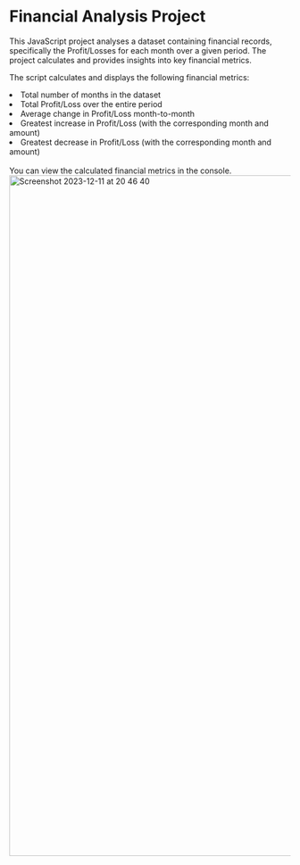 # Financial Analysis Project
This JavaScript project analyses a dataset containing financial records, specifically the Profit/Losses for each month over a given period. The project calculates and provides insights into key financial metrics.

The script calculates and displays the following financial metrics:

<li>Total number of months in the dataset</li>
<li>Total Profit/Loss over the entire period</li>
<li>Average change in Profit/Loss month-to-month</li>
<li>Greatest increase in Profit/Loss (with the corresponding month and amount)</li>
<li>Greatest decrease in Profit/Loss (with the corresponding month and amount)</li>
<br>
You can view the calculated financial metrics in the console. 

<img width="1220" alt="Screenshot 2023-12-11 at 20 46 40" src="https://github.com/georgielill/Console-Finances/assets/47761199/b23c90ba-3329-4543-9595-266690a6f86b">


